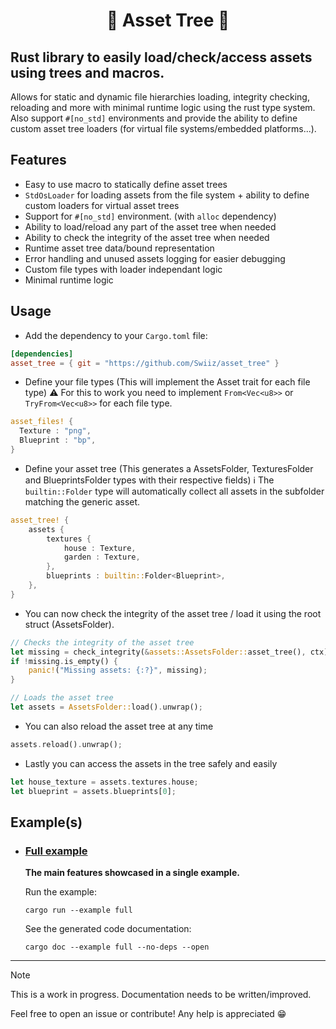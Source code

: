 <h1 align=center>📁 Asset Tree 🌲</h1>

## Rust library to easily load/check/access assets using trees and macros.

Allows for static and dynamic file hierarchies loading, integrity checking, reloading and more with minimal runtime logic using the rust type system.</br>
Also support `#[no_std]` environments and provide the ability to define custom asset tree loaders (for virtual file systems/embedded platforms...).

## Features

- Easy to use macro to statically define asset trees
- `StdOsLoader` for loading assets from the file system + ability to define custom loaders for virtual asset trees
- Support for `#[no_std]` environment. (with `alloc` dependency)
- Ability to load/reload any part of the asset tree when needed
- Ability to check the integrity of the asset tree when needed
- Runtime asset tree data/bound representation
- Error handling and unused assets logging for easier debugging
- Custom file types with loader independant logic
- Minimal runtime logic

## Usage

- Add the dependency to your `Cargo.toml` file:
```toml
[dependencies]
asset_tree = { git = "https://github.com/Swiiz/asset_tree" }
```

- Define your file types (This will implement the Asset trait for each file type)
  ⚠ For this to work you need to implement `From<Vec<u8>>` or `TryFrom<Vec<u8>>` for each file type.
```rust
asset_files! {
  Texture : "png",
  Blueprint : "bp",
}
```

- Define your asset tree (This generates a AssetsFolder, TexturesFolder and BlueprintsFolder types with their respective fields)
  ℹ The `builtin::Folder` type will automatically collect all assets in the subfolder matching the generic asset.
```rust
asset_tree! {
    assets {
        textures {
            house : Texture,
            garden : Texture,
        },
        blueprints : builtin::Folder<Blueprint>,
    },
}
```

- You can now check the integrity of the asset tree / load it using the root struct (AssetsFolder).
```rust
// Checks the integrity of the asset tree
let missing = check_integrity(&assets::AssetsFolder::asset_tree(), ctx).unwrap();
if !missing.is_empty() {
    panic!("Missing assets: {:?}", missing);
}

// Loads the asset tree
let assets = AssetsFolder::load().unwrap();
```

- You can also reload the asset tree at any time
```rust
assets.reload().unwrap();
```

- Lastly you can access the assets in the tree safely and easily
```rust
let house_texture = assets.textures.house;
let blueprint = assets.blueprints[0];
```

## Example(s)

- ### [Full example](https://github.com/Swiiz/asset_tree/tree/master/examples/full.rs)
  **The main features showcased in a single example.**

  Run the example:
  ```
  cargo run --example full
  ```
  See the generated code documentation:
  ```
  cargo doc --example full --no-deps --open 
  ```
****************************

> [!NOTE]
> This is a work in progress. Documentation needs to be written/improved.
> 
> Feel free to open an issue or contribute! Any help is appreciated 😁